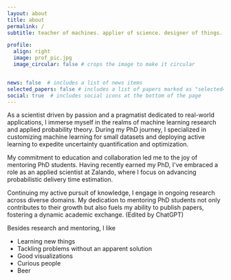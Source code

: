```yaml
---
layout: about
title: about
permalink: /
subtitle: teacher of machines. applier of science. designer of things.

profile:
  align: right
  image: prof_pic.jpg
  image_circular: false # crops the image to make it circular


news: false  # includes a list of news items
selected_papers: false # includes a list of papers marked as "selected={true}"
social: true  # includes social icons at the bottom of the page
---
```


As a scientist driven by passion and a pragmatist dedicated to real-world applications, I immerse myself in the realms of machine learning research and applied probability theory. During my PhD journey, I specialized in customizing machine learning for small datasets and deploying active learning to expedite uncertainty quantification and optimization.

My commitment to education and collaboration led me to the joy of mentoring PhD students. Having recently earned my PhD, I've embraced a role as an applied scientist at Zalando, where I focus on advancing probabilistic delivery time estimation.

Continuing my active pursuit of knowledge, I engage in ongoing research across diverse domains. My dedication to mentoring PhD students not only contributes to their growth but also fuels my ability to publish papers, fostering a dynamic academic exchange. (Edited by ChatGPT)


Besides research and mentoring, I like
- Learning new things
- Tackling problems without an apparent solution
- Good visualizations
- Curious people
- Beer
